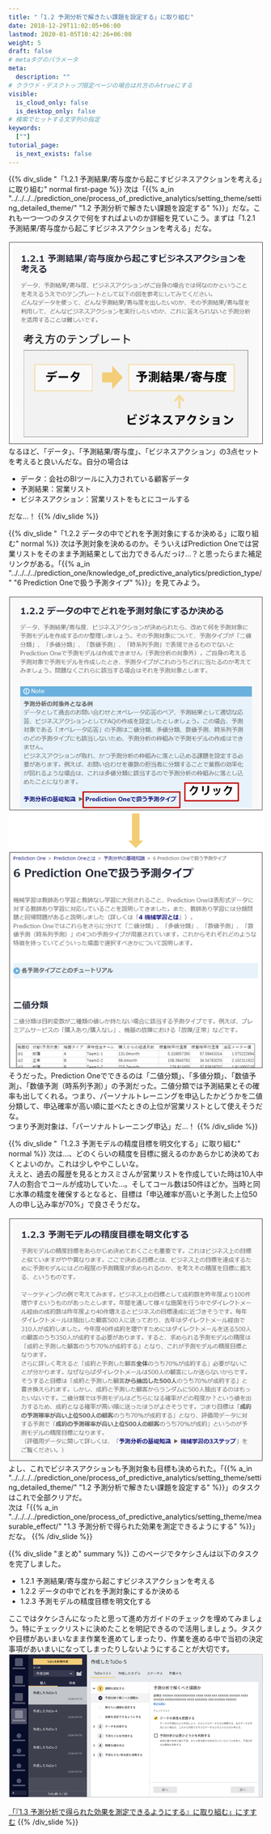 ```yaml
---
title: "「1.2 予測分析で解きたい課題を設定する」に取り組む"
date: 2018-12-29T11:02:05+06:00
lastmod: 2020-01-05T10:42:26+06:00
weight: 5
draft: false
# metaタグのパラメータ
meta:
  description: ""
# クラウド・デスクトップ限定ページの場合は片方のみtrueにする
visible:
  is_cloud_only: false
  is_desktop_only: false
# 検索でヒットする文字列の指定
keywords:
  [""]
tutorial_page:
  is_next_exists: false
---
```


{{% div_slide "「1.2.1 予測結果/寄与度から起こすビジネスアクションを考える」に取り組む" normal first-page %}}
次は「{{% a_in "../../../../prediction_one/process_of_predictive_analytics/setting_theme/setting_detailed_theme/" "1.2 予測分析で解きたい課題を設定する" %}}」だな。これも一つ一つのタスクで何をすればよいのか詳細を見ていこう。まずは「1.2.1 予測結果/寄与度から起こすビジネスアクションを考える」だな。<br/>
 <br/>
![](../img/t_slide13.png)
 <br/>
なるほど、「データ」、「予測結果/寄与度」、「ビジネスアクション」の3点セットを考えると良いんだな。自分の場合は

- データ：会社のBIツールに入力されている顧客データ
- 予測結果：営業リスト
- ビジネスアクション：営業リストをもとにコールする

だな…！
{{% /div_slide %}}

{{% div_slide "「1.2.2 データの中でどれを予測対象にするか決める」に取り組む" normal %}}
次は予測対象を決めるのか。そういえばPrediction Oneでは営業リストをそのまま予測結果として出力できるんだっけ…？と思ったらまた補足リンクがある。「{{% a_in "../../../../prediction_one/knowledge_of_predictive_analytics/prediction_type/" "6 Prediction Oneで扱う予測タイプ" %}}」を見てみよう。<br/>
 <br/>
![](../img/t_slide14.png)
![](../img/t_slide15.png)
 <br/>
そうだった。Prediction Oneでできるのは「二値分類」、「多値分類」、「数値予測」、「数値予測（時系列予測）」の予測だった。二値分類では予測結果とその確率も出してくれる。つまり、パーソナルトレーニングを申込したかどうかを二値分類して、申込確率が高い順に並べたときの上位が営業リストとして使えそうだな。<br/>
つまり予測対象は、「パーソナルトレーニング申込」だ…！
{{% /div_slide %}}

{{% div_slide "「1.2.3 予測モデルの精度目標を明文化する」に取り組む" normal %}}
次は…、どのくらいの精度を目標に据えるのかあらかじめ決めておくとよいのか。これは少しややこしいな。<br/>
ええと、過去の履歴を見るとカスミさんが営業リストを作成していた時は10人中7人の割合でコールが成功していた…。そしてコール数は50件ほどか。当時と同じ水準の精度を確保するとなると、目標は「申込確率が高いと予測した上位50人の申し込み率が70%」で良さそうだな。<br/>
 <br/>
![](../img/t_slide16.png)
 <br/>
よし、これでビジネスアクションも予測対象も目標も決められた。「{{% a_in "../../../../prediction_one/process_of_predictive_analytics/setting_theme/setting_detailed_theme/" "1.2 予測分析で解きたい課題を設定する" %}}」のタスクはこれで全部クリアだ。<br/>
次は「{{% a_in "../../../../prediction_one/process_of_predictive_analytics/setting_theme/measurable_effect/" "1.3 予測分析で得られた効果を測定できるようにする" %}}」だな。
{{% /div_slide %}}


{{% div_slide "まとめ" summary %}}
このページでタケシさんは以下のタスクを完了しました。

- 1.2.1 予測結果/寄与度から起こすビジネスアクションを考える
- 1.2.2 データの中でどれを予測対象にするか決める
- 1.2.3 予測モデルの精度目標を明文化する

ここではタケシさんになったと思って進め方ガイドのチェックを埋めてみましょう。特にチェックリストに決めたことを明記できるので活用しましょう。タスクや目標があいまいなまま作業を進めてしまったり、作業を進める中で当初の決定事項があいまいになってしまったりしないようにすることが大切です。
 <br/>
![](../img/t_slide17.png)
 <br/>
<link rel="stylesheet", href="../../../../../static/css/help.css">
<a href="../p6/index.html" class="nav nav-tutorial-next">「『1.3 予測分析で得られた効果を測定できるようにする』に取り組む」にすすむ</a>
{{% /div_slide %}}
